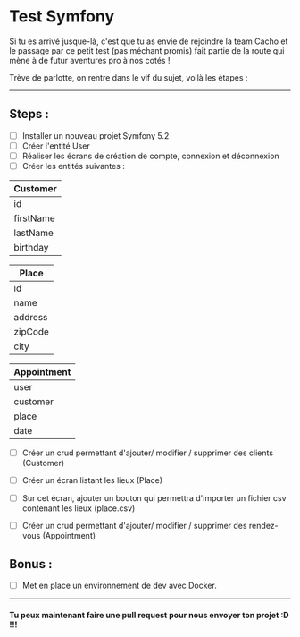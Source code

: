 # Test Symfony

Si tu es arrivé jusque-là, c'est que tu as envie de rejoindre la team Cacho et le passage par ce petit test (pas méchant promis) fait partie de la route qui mène à de futur aventures pro à nos cotés !

Trève de parlotte, on rentre dans le vif du sujet, voilà les étapes :

---

## Steps :

- [ ] Installer un nouveau projet Symfony 5.2
- [ ] Créer l'entité User 
- [ ] Réaliser les écrans de création de compte, connexion et déconnexion
- [ ] Créer les entités suivantes : 
			
| Customer  |
| --------- |
| id        |
| firstName |
| lastName  |
| birthday  |

| Place   |
| ------- |
| id      |
| name    |
| address |
| zipCode |
| city    |

| Appointment |
| ----------- |
| user        |
| customer    |
| place       |
| date        |

- [ ] Créer un crud permettant d'ajouter/ modifier / supprimer des clients (Customer)
- [ ] Créer un écran listant les lieux (Place)
- [ ] Sur cet écran, ajouter un bouton qui permettra d'importer un fichier csv contenant les lieux (place.csv) 
- [ ] Créer un crud permettant d'ajouter/ modifier / supprimer des rendez-vous (Appointment)


## Bonus :
- [ ] Met en place un environnement de dev avec Docker.

---

#### Tu peux maintenant faire une pull request pour nous envoyer ton projet :D !!!